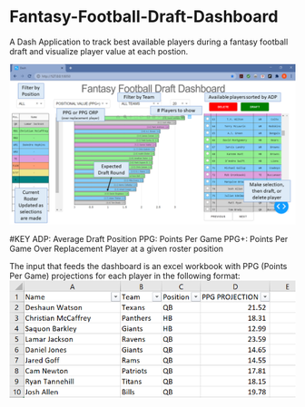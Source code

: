 # Fantasy-Football-Draft-Dashboard
A Dash Application to track best available players during a fantasy football draft and visualize player value at each postion.


![Dash](https://github.com/Ben-Tiemeyer/Fantasy-Football-Draft-Dashboard/blob/main/fantasy_football_draft_dashboard.png)

#KEY
ADP: Average Draft Position
PPG: Points Per Game
PPG+: Points Per Game Over Replacement Player at a given roster position


The input that feeds the dashboard is an excel workbook with PPG (Points Per Game) projections for each player in the following format:
![Dash](https://github.com/Ben-Tiemeyer/Fantasy-Football-Draft-Dashboard/blob/main/projections_template.PNG)
